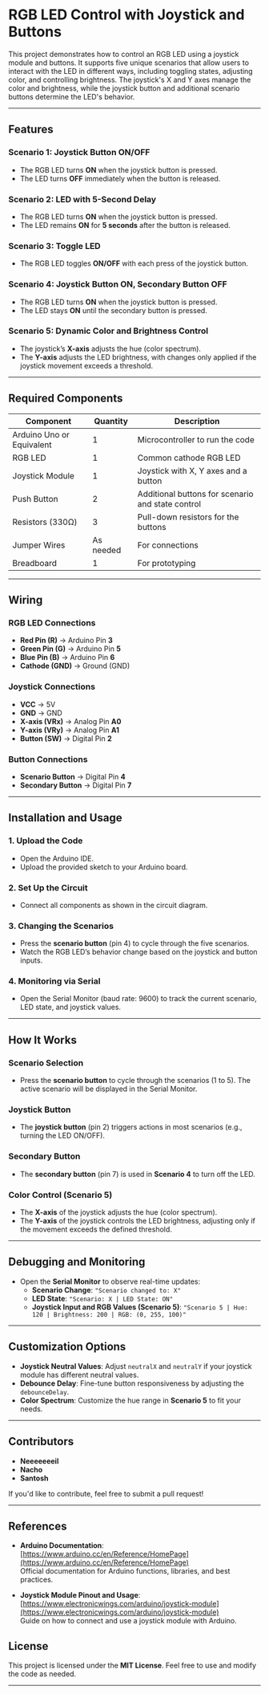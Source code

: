 # RGB LED Control with Joystick and Buttons

This project demonstrates how to control an RGB LED using a joystick module and buttons. It supports five unique scenarios that allow users to interact with the LED in different ways, including toggling states, adjusting color, and controlling brightness. The joystick's X and Y axes manage the color and brightness, while the joystick button and additional scenario buttons determine the LED's behavior.

---

## Features

### Scenario 1: Joystick Button ON/OFF
- The RGB LED turns **ON** when the joystick button is pressed.
- The LED turns **OFF** immediately when the button is released.

### Scenario 2: LED with 5-Second Delay
- The RGB LED turns **ON** when the joystick button is pressed.
- The LED remains **ON** for **5 seconds** after the button is released.

### Scenario 3: Toggle LED
- The RGB LED toggles **ON/OFF** with each press of the joystick button.

### Scenario 4: Joystick Button ON, Secondary Button OFF
- The RGB LED turns **ON** when the joystick button is pressed.
- The LED stays **ON** until the secondary button is pressed.

### Scenario 5: Dynamic Color and Brightness Control
- The joystick’s **X-axis** adjusts the hue (color spectrum).
- The **Y-axis** adjusts the LED brightness, with changes only applied if the joystick movement exceeds a threshold.

---

## Required Components

| **Component**            | **Quantity** | **Description**                                  |
|--------------------------|--------------|--------------------------------------------------|
| Arduino Uno or Equivalent | 1            | Microcontroller to run the code                  |
| RGB LED                   | 1            | Common cathode RGB LED                          |
| Joystick Module           | 1            | Joystick with X, Y axes and a button            |
| Push Button               | 2            | Additional buttons for scenario and state control|
| Resistors (330Ω)          | 3            | Pull-down resistors for the buttons             |
| Jumper Wires              | As needed    | For connections                                 |
| Breadboard                | 1            | For prototyping                                 |

---

## Wiring

### RGB LED Connections
- **Red Pin (R)** -> Arduino Pin **3**
- **Green Pin (G)** -> Arduino Pin **5**
- **Blue Pin (B)** -> Arduino Pin **6**
- **Cathode (GND)** -> Ground (GND)

### Joystick Connections
- **VCC** -> 5V
- **GND** -> GND
- **X-axis (VRx)** -> Analog Pin **A0**
- **Y-axis (VRy)** -> Analog Pin **A1**
- **Button (SW)** -> Digital Pin **2**

### Button Connections
- **Scenario Button** -> Digital Pin **4**
- **Secondary Button** -> Digital Pin **7**

---

## Installation and Usage

### 1. Upload the Code
   - Open the Arduino IDE.
   - Upload the provided sketch to your Arduino board.

### 2. Set Up the Circuit
   - Connect all components as shown in the circuit diagram.

### 3. Changing the Scenarios
   - Press the **scenario button** (pin 4) to cycle through the five scenarios.
   - Watch the RGB LED’s behavior change based on the joystick and button inputs.

### 4. Monitoring via Serial
   - Open the Serial Monitor (baud rate: 9600) to track the current scenario, LED state, and joystick values.

---

## How It Works

### Scenario Selection
- Press the **scenario button** to cycle through the scenarios (1 to 5). The active scenario will be displayed in the Serial Monitor.

### Joystick Button
- The **joystick button** (pin 2) triggers actions in most scenarios (e.g., turning the LED ON/OFF).

### Secondary Button
- The **secondary button** (pin 7) is used in **Scenario 4** to turn off the LED.

### Color Control (Scenario 5)
- The **X-axis** of the joystick adjusts the hue (color spectrum).
- The **Y-axis** of the joystick controls the LED brightness, adjusting only if the movement exceeds the defined threshold.

---

## Debugging and Monitoring

- Open the **Serial Monitor** to observe real-time updates:
  - **Scenario Change**: `"Scenario changed to: X"`
  - **LED State**: `"Scenario: X | LED State: ON"`
  - **Joystick Input and RGB Values (Scenario 5)**: `"Scenario 5 | Hue: 120 | Brightness: 200 | RGB: (0, 255, 100)"`

---

## Customization Options

- **Joystick Neutral Values**: Adjust `neutralX` and `neutralY` if your joystick module has different neutral values.
- **Debounce Delay**: Fine-tune button responsiveness by adjusting the `debounceDelay`.
- **Color Spectrum**: Customize the hue range in **Scenario 5** to fit your needs.

---

## Contributors

- **Neeeeeeeil**
- **Nacho**
- **Santosh**

If you'd like to contribute, feel free to submit a pull request!

---

## References

- **Arduino Documentation**:  
  [https://www.arduino.cc/en/Reference/HomePage](https://www.arduino.cc/en/Reference/HomePage)  
  Official documentation for Arduino functions, libraries, and best practices.

- **Joystick Module Pinout and Usage**:  
  [https://www.electronicwings.com/arduino/joystick-module](https://www.electronicwings.com/arduino/joystick-module)  
  Guide on how to connect and use a joystick module with Arduino.

## License

This project is licensed under the **MIT License**. Feel free to use and modify the code as needed.

---
